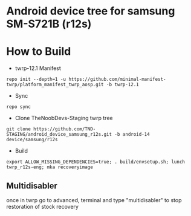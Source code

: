 # Android device tree for samsung SM-S721B (r12s)

# How to Build

- twrp-12.1 Manifest
```
repo init --depth=1 -u https://github.com/minimal-manifest-twrp/platform_manifest_twrp_aosp.git -b twrp-12.1
```
 - Sync
```
repo sync
```
 - Clone TheNoobDevs-Staging twrp tree
```
git clone https://github.com/TND-STAGING/android_device_samsung_r12s.git -b android-14 device/samsung/r12s
```
 - Build
```
export ALLOW_MISSING_DEPENDENCIES=true; . build/envsetup.sh; lunch twrp_r12s-eng; mka recoveryimage
```
## Multidisabler
once in twrp go to advanced, terminal and type "multidisabler" to stop restoration of stock recovery
